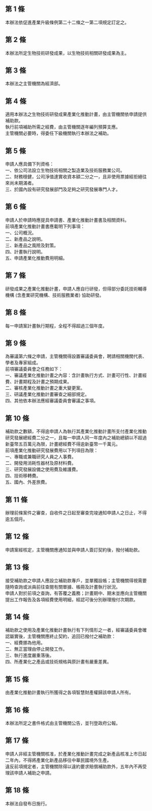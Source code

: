第 1 條
-------
本辦法依促進產業升級條例第二十二條之一第二項規定訂定之。

第 2 條
-------
本辦法所定生物技術研發成果，以生物技術相關研發成果為主。

第 3 條
-------
本辦法之主管機關為經濟部。

第 4 條
-------
適用本辦法之生物技術研發成果產業化推動計畫，由主管機關依申請提供  
補助款。  
執行前項補助所需之經費，由主管機關逐年編列預算支應。  
主管機關必要時，得委任下級機關執行本辦法之補助。

第 5 條
-------
申請人應具備下列資格：  
一、依公司法設立生物技術相關之製造業及技術服務業公司。  
二、財務穩健，公司淨值達實收資本額二分之一，且非使用票據經拒絕往  
    來尚未期滿者。  
三、於國內設有研究發展部門及足夠之研究發展專門人才。

第 6 條
-------
申請人於申請時應提具申請書、產業化推動計畫書及相關資料。  
前項產業化推動計畫書應載明下列事項：  
一、公司概況。  
二、新產品之說明。  
三、新產品之風險及對策。  
四、計畫執行說明。  
五、申請產業化推動費用明細。

第 7 條
-------
研發成果之產業化推動計畫，申請人應自行研發，但得部分委託技術輔導  
機構 (含產業研究機構、技術服務業者) 協助研發。

第 8 條
-------
每一申請案計畫執行期程，全程不得超過三個年度。

第 9 條
-------
為審議第六條之申請，主管機關得設置審議委員會，聘請相關機關代表、  
學者及專家組成。  
前項審議委員會之任務如下：  
一、審議產業化推動計畫之內容：含計畫執行方式、計畫可行性、計畫經  
    費、計畫期程及計畫之預期成果。  
二、審核產業化推動計畫之重大變更案。  
三、研議產業化推動計畫審查之細部規定。  
四、其他依本辦法應經審議委員會審議之事項。

第 10 條
--------
補助款之數額，不得逾申請人為執行其產業化推動計畫所支付產業化推動  
研究發展總經費二分之一，且每一申請人同一年度內之補助總額以不超過  
新臺幣五百萬元為限，計畫總經費不得逾新臺幣一千萬元。  
前項產業化推動研究發展費用以下列項目為限：  
一、專職或兼職研究人員之人事費。  
二、開發用消耗性器材及原材料費。  
三、研究發展設備之使用費及維護費。  
四、技術移轉費。  
五、國內、外差旅費。

第 11 條
--------
辦理前條案件之審查，自收件之日起至審查完竣通知申請人之日止，不得  
逾五個月。

第 12 條
--------
申請案經核定，主管機關應通知並與申請人簽訂契約後，撥付補助款。

第 13 條
--------
接受補助款之申請人應設立補助款專戶，並單獨設帳；主管機關得視需要  
隨時查詢或派員前往查閱有關單據、帳冊及計畫執行狀況。  
申請人對於前項之查詢，有答覆之義務；計畫期中、期末並應向主管機關  
提出工作報告及各項經費使用明細，經認可後分別辦理撥付次期款。

第 14 條
--------
補助款之使用及產業化推動計畫執行有下列情形之一者，經審議委員會確  
認屬實後，主管機關應終止契約，追回已撥付之補助款：  
一、經費挪為他用。  
二、無正當理由停止開發工作。  
三、執行進度嚴重落後。  
四、所產業化之產品或技術規格與原計畫有嚴重差異。

第 15 條
--------
由產業化推動計畫執行所獲得之各項智慧財產權歸該申請人所有。

第 16 條
--------
本辦法所定之書件格式由主管機關公告，並刊登政府公報。

第 17 條
--------
申請人非經主管機關核准，於產業化推動計畫完成之新產品核准上市日起  
二年內，不得將產業化新產品移往中華民國境外生產。  
違反前項規定者，主管機關除得以違約要求賠償補助款外，五年內不再受  
理該申請人補助之申請。

第 18 條
--------
本辦法自發布日施行。

